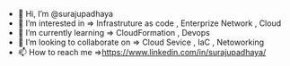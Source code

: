 - 👋 Hi, I’m @surajupadhaya
- 👀 I’m interested in => Infrastruture as code , Enterprize Network , Cloud 
- 🌱 I’m currently learning => CloudFormation , Devops
- 💞️ I’m looking to collaborate on => Cloud Sevice , IaC , Netoworking 
- 📫 How to reach me =>https://www.linkedin.com/in/surajupadhaya/

<!---
surajupadhaya/ is a ✨ special ✨ repository because its `README.md` (this file) appears on your GitHub profile.
You can click the Preview link to take a look at your changes.
--->
